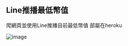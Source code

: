 ## Line推播最低幣值

爬網頁並使用Line推播目前最低幣值
部屬在heroku

![image](https://github.com/yiru1218/maplestory-8591-linebot/assets/46111217/cf812bab-b489-4c40-afb4-a8f459b3dda0)

